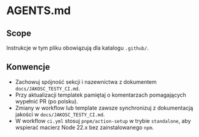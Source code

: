 # AGENTS.md

## Scope
Instrukcje w tym pliku obowiązują dla katalogu `.github/`.

## Konwencje
- Zachowuj spójność sekcji i nazewnictwa z dokumentem `docs/JAKOSC_TESTY_CI.md`.
- Przy aktualizacji templatek pamiętaj o komentarzach pomagających wypełnić PR (po polsku).
- Zmiany w workflow lub template zawsze synchronizuj z dokumentacją jakości w `docs/JAKOSC_TESTY_CI.md`.
- W workflow `ci.yml` stosuj `pnpm/action-setup` w trybie `standalone`, aby wspierać macierz Node 22.x bez zainstalowanego `npm`.
